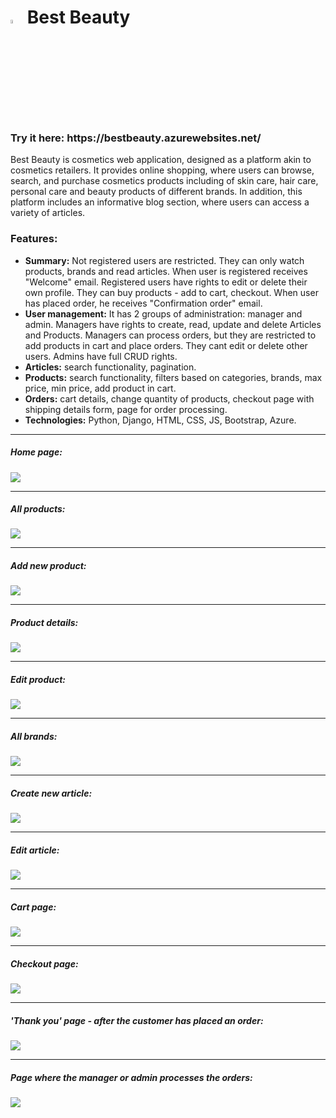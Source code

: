 <h1><img src="images_for_readme/logo.png" width="4%"/> Best Beauty</h1>

<h3> Try it here: https://bestbeauty.azurewebsites.net/ </h3>

<p>
    Best Beauty is cosmetics web application, designed as a platform akin to cosmetics retailers. It provides online shopping, where users can browse, search, and purchase cosmetics products including of skin care, hair care, personal care and beauty products of different brands.
    In addition, this platform includes an informative blog section, where users can access a variety of articles. 
</p> 

<h3>Features:</h3>
<ul>
  <li>
    <strong>Summary:</strong> Not registered users are restricted. They can only watch products, brands and read articles. When user is registered receives "Welcome" email. Registered users have rights to edit or delete their own profile. They can buy products - add to cart, checkout. When user has placed order, he receives "Confirmation order" email. 
  </li>
  <li>
    <strong>User management:</strong> It has 2 groups of administration: manager and admin. Managers have rights to create, read, update and delete Articles and Products. Managers can process orders, but they are restricted to add products in cart and place orders. They cant edit or delete other users. Admins have full CRUD rights.
  </li>
<li>
    <strong>Articles:</strong> search functionality, pagination.
</li>
<li>
    <strong>Products:</strong> search functionality, filters based on categories, brands, max price, min price, add product in cart.
</li>

<li>
    <strong>Orders:</strong> cart details, change quantity of products, checkout page with shipping details form, page for order processing.
</li>
  <li>
     <strong>Technologies:</strong> Python, Django, HTML, CSS, JS, Bootstrap, Azure. 
  </li>
</ul>

<hr>

<h5>Home page:</h5>
<div>
  <img src="images_for_readme/home_page.png"/>
</div>

<hr>

<h5>All products:</h5>
<div>
  <img src="images_for_readme/list products.png"/>
</div>

<hr>

<h5>Add new product:</h5>
<div>
  <img src="images_for_readme/add_new_prd.png"/>
</div>

<hr>

<h5>Product details:</h5>
<div>
  <img src="images_for_readme/product details.png"/>
</div>

<hr>

<h5>Edit product:</h5>
<div>
  <img src="images_for_readme/edit product.png"/>
</div>

<hr>

<h5>All brands:</h5>
<div>
  <img src="images_for_readme/all brands.png"/>
</div>

<hr>

<h5>Create new article:</h5>
<div>
  <img src="images_for_readme/create artcle.png"/>
</div>

<hr>

<h5>Edit article:</h5>
<div>
  <img src="images_for_readme/edit article.png"/>
</div>

<hr>

<h5>Cart page:</h5>
<div>
  <img src="images_for_readme/cart.png"/>
</div>

<hr>

<h5>Checkout page:</h5>
<div>
  <img src="images_for_readme/checkout.png"/>
</div>

<hr>

<h5>'Thank you' page - after the customer has placed an order:</h5>
<div>
  <img src="images_for_readme/thankyou.png"/>
</div>

<hr>

<h5>Page where the manager or admin processes the orders:</h5>
<div>
  <img src="images_for_readme/processed order.png"/>
</div>